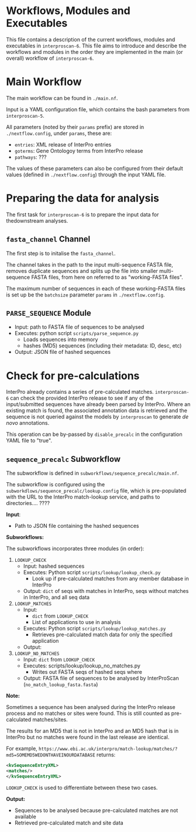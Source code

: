# Workflows, Modules and Executables

This file contains a description of the current workflows, modules and executables in `interproscan-6`. This file aims to introduce and describe the workflows and modules in the order they are implemented in the main (or overall) workflow of `interproscan-6`.

# Main Workflow

The main workflow can be found in `./main.nf`.

Input is a YAML configuration file, which contains the bash parameters from `interproscan-5`.

All parameters (noted by their `params` prefix) are stored in `./nextflow.config`, under `params`, these are:
* `entries`: XML release of InterPro entries
* `goterms`: Gene Ontologoy terms from InterPro release
* `pathways`: ??? 

The values of these parameters can also be configured from their default values (defined in `./nextflow.config`) through the input YAML file.

# Preparing the data for analysis

The first task for `interproscan-6` is to prepare the input data for thedownstream analyses.

## `fasta_channel` Channel

The first step is to initalise the `fasta_channel`.

The channel takes in the path to the input multi-sequence FASTA file, removes duplicate sequences and splits up the file into smaller multi-sequence FASTA files, from here on referred to as "working-FASTA files".

The maximum number of sequences in each of these working-FASTA files is set up be the `batchsize` parameter `params` in `./nextflow.config`.

## `PARSE_SEQUENCE` Module

* Input: path to FASTA file of sequences to be analysed
* Executes: python script `scripts/parse_sequence.py`
    * Loads sequences into memory
    * hashes (MD5) sequences (including their metadata: ID, desc, etc)
* Output: JSON file of hashed sequences

# Check for pre-calculations

InterPro already contains a series of pre-calculated matches. `interproscan-6` can check the provided InterPro release to see if any of the input/submitted sequences have already been parsed by InterPro. Where an existing match is found, the associated annotation data is retrieved and the sequence is not queried against the models by `interproscan` to generate _de novo_ annotations.

This operation can be by-passed by `disable_precalc` in the configuration YAML file to "true".

## `sequence_precalc` Subworkflow

The subworkflow is defined in `subworkflows/sequence_precalc/main.nf`.

The subworkflow is configured using the `subworkdlows/sequence_precalc/lookup.config` file, which is pre-populated with the URL to the InterPro match-lookup service, and paths to directories.... ????

**Input**:
* Path to JSON file containing the hashed sequences

**Subworkflows:**

The subworkflows incorporates three modules (in order):
1. `LOOKUP_CHECK`
    * Input: hashed sequences
    * Executes: Python script `scripts/lookup/lookup_check.py`
        * Look up if pre-calculated matches from any member database in InterPro
    * Output: `dict` of seqs with matches in InterPro, seqs without matches in InterPro, and all seq data
2. `LOOKUP_MATCHES`
    * Input:
        * `dict` from `LOOKUP_CHECK`
        * List of applications to use in analysis
    * Executes: Python script `scripts/lookup/lookup_matches.py`
        * Retrieves pre-calculated match data for only the specified application
    * Output: 
3. `LOOKUP_NO_MATCHES`
    * Input: `dict` from `LOOKUP_CHECK`
    * Executes: scripts/lookup/lookup_no_matches.py
        * Writes out FASTA seqs of hashed seqs where 
    * Output: FASTA file of sequences to be analysed by InterProScan (`no_match_lookup_fasta.fasta`)

**Note:**

Sometimes a sequence has been analysed during the InterPro release process and no matches or sites were found. This is still counted as pre-calculated matches/sites.

The results for an MD5 that is not in InterPro and an MD5 hash that is in InterPro but no matches were found in the last release are identical.

For example, `https://www.ebi.ac.uk/interpro/match-lookup/matches/?md5=SOMEMD5WEDONTHAVEINOURDATABASE` returns:

```xml
<kvSequenceEntryXML>
<matches/>
</kvSequenceEntryXML>
```

`LOOKUP_CHECK` is used to differentiate between these two cases.

**Output:**

* Sequences to be analysed because pre-calculated matches are not available
* Retrieved pre-calculated match and site data



